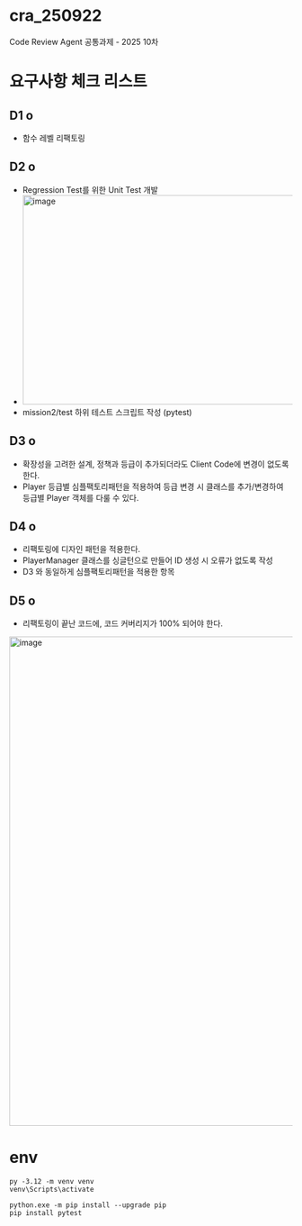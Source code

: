 # cra_250922
Code Review Agent 공통과제 - 2025 10차

# 요구사항 체크 리스트
## D1 o
- 함수 레벨 리팩토링
## D2 o
- Regression Test를 위한 Unit Test 개발
- <img width="1051" height="372" alt="image" src="https://github.com/user-attachments/assets/fb3a4db1-db85-4d80-9142-7a8502b67629" />
- mission2/test 하위 테스트 스크립트 작성 (pytest)
## D3 o
- 확장성을 고려한 설계, 정책과 등급이 추가되더라도 Client Code에 변경이 없도록 한다.
- Player 등급별 심플팩토리패턴을 적용하여 등급 변경 시 클래스를 추가/변경하여 등급별 Player 객체를 다룰 수 있다.
## D4 o
- 리팩토링에 디자인 패턴을 적용한다.
- PlayerManager 클래스를 싱글턴으로 만들어 ID 생성 시 오류가 없도록 작성
- D3 와 동일하게 심플팩토리패턴을 적용한 항목
## D5 o
- 리팩토링이 끝난 코드에, 코드 커버리지가 100% 되어야 한다.
<img width="1013" height="869" alt="image" src="https://github.com/user-attachments/assets/da7cf19e-8682-4d7e-9284-8bed3d3106c9" />


# env
```
py -3.12 -m venv venv
venv\Scripts\activate

python.exe -m pip install --upgrade pip
pip install pytest
```
